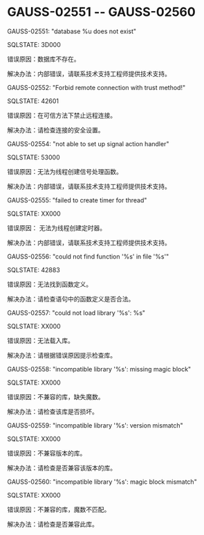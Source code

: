 # GAUSS-02551 -- GAUSS-02560

GAUSS-02551: "database %u does not exist"

SQLSTATE: 3D000

错误原因：数据库不存在。

解决办法：内部错误，请联系技术支持工程师提供技术支持。

GAUSS-02552: "Forbid remote connection with trust method!"

SQLSTATE: 42601

错误原因：在可信方法下禁止远程连接。

解决办法：请检查连接的安全设置。

GAUSS-02554: "not able to set up signal action handler"

SQLSTATE: 53000

错误原因：无法为线程创建信号处理函数。

解决办法：内部错误，请联系技术支持工程师提供技术支持。

GAUSS-02555: "failed to create timer for thread"

SQLSTATE: XX000

错误原因： 无法为线程创建定时器。

解决办法：内部错误，请联系技术支持工程师提供技术支持。

GAUSS-02556: "could not find function '%s' in file '%s'"

SQLSTATE: 42883

错误原因：无法找到函数定义。

解决办法：请检查语句中的函数定义是否合法。

GAUSS-02557: "could not load library '%s': %s"

SQLSTATE: XX000

错误原因：无法载入库。

解决办法：请根据错误原因提示检查库。

GAUSS-02558: "incompatible library '%s': missing magic block"

SQLSTATE: XX000

错误原因：不兼容的库，缺失魔数。

解决办法：请检查该库是否损坏。

GAUSS-02559: "incompatible library '%s': version mismatch"

SQLSTATE: XX000

错误原因：不兼容版本的库。

解决办法：请检查是否兼容该版本的库。

GAUSS-02560: "incompatible library '%s': magic block mismatch"

SQLSTATE: XX000

错误原因：不兼容的库，魔数不匹配。

解决办法：请检查是否兼容此库。
